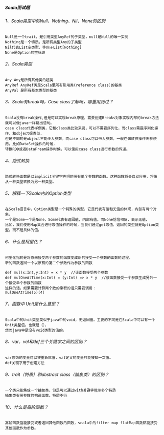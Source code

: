 
##### Scala面试题
###### 1、Scala类型中的Null、Nothing、Nil、None的区别
    Null是一个trait，是引用类型AnyRef的子类型，null是Null的唯一实例
    Nothing是一个特质，是所有类型Any的子类型
    Nil代表List空类型，等同于List[Nothing]
    None是Option的空标识

###### 2、Scala类型
    Any Any是所有其他类的超类
    AnyRef AnyRef类是Scala里所有引用类(reference class)的基类
    AnyVal 是所有基本类型的基类

###### 3、Scala有break吗，Case class了解吗，哪里用到过？
    Scala没有break操作,但是可以实现break原理，需要创建Breaks对象实现内部的break方法就可以像java一样跳出语句。
    case class代表样例类，它和class类比较来说，可以不需要序列化，而class需要序列化操作，和object很类似，
    但是不同的是object不能传入参数，而case class可以带入参数，一般在做转换操作传参使用，比如DataSet操作的时候，
    转换RDD或者DataFream操作时候，可以使用case class进行参数的传递。

###### 4、隐式转换
    隐式转换函数是以implicit关键字声明的带有单个参数的函数。这种函数将会自动应用，将值从一种类型转换为另一种类型。

###### 5、解释一下Scala内的Option类型
    在Scala语言中，Option类型是一个特殊的类型，它是代表有值和无值的体现，内部有两个对象，
    一个是Some一个是None，Some代表有返回值，内部有值，而None恰恰相反，表示无值，
    比如，我们使用Map集合进行取值操作的时候，当我们通过get取值，返回的类型就是Option类型，而不是具体的值。

###### 6、什么是柯里化？
    柯里化指的是将原来接受两个参数的函数变成新的接受一个参数的函数的过程。
    新的函数返回一个以原有的第二个参数作为参数的函数　
    
    def mul(x:Int,y:Int) = x * y  //该函数接受两个参数
    def mulOneAtTime(x:Int) = (y:Int) => x * y  //该函数接受一个参数生成另外一个接受单个参数的函数
    这样的话，如果需要计算两个数的乘积的话只需要调用：
    mulOneAtTime(5)(4)

###### 7、函数中 Unit是什么意思？
    Scala中的Unit类型类似于java中的void，无返回值。主要的不同是在Scala中可以有一个Unit类型值，也就是（），
    然而java中是没有void类型的值的。

###### 8、var，val和def三个关键字之间的区别？
    var修饰的变量可以被重新赋值，val定义的变量只能被赋一次值。
    def关键字用于创建方法

###### 9、trait（特质）和abstract class（抽象类）的区别？
    一个类只能集成一个抽象类，但是可以通过with关键字继承多个特质
    抽象类有带参数的构造函数，特质不行

###### 10、什么是高阶函数？
    高阶函数指能接受或者返回其他函数的函数，scala中的filter map flatMap函数都能接受其他函数作为参数。

